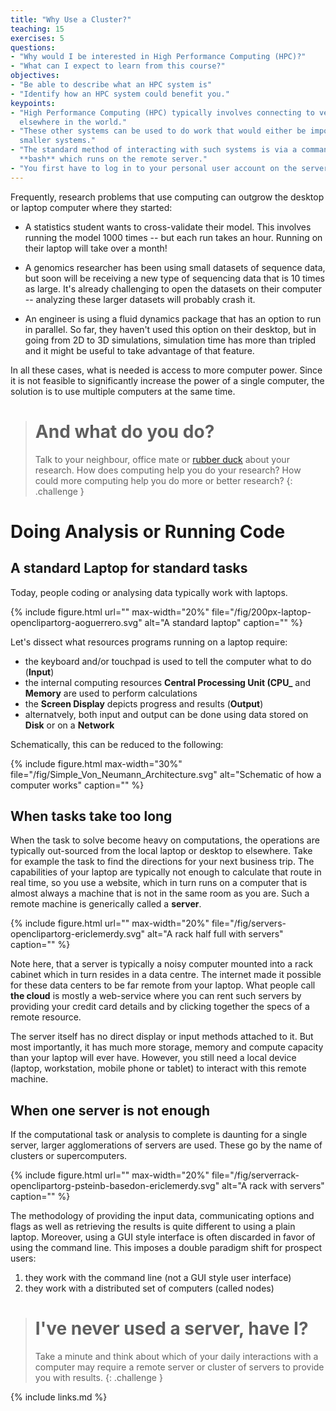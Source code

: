 ```yaml
---
title: "Why Use a Cluster?"
teaching: 15
exercises: 5
questions:
- "Why would I be interested in High Performance Computing (HPC)?"
- "What can I expect to learn from this course?"
objectives:
- "Be able to describe what an HPC system is"
- "Identify how an HPC system could benefit you."  
keypoints:
- "High Performance Computing (HPC) typically involves connecting to very large computing systems
  elsewhere in the world."
- "These other systems can be used to do work that would either be impossible or much slower on
  smaller systems."
- "The standard method of interacting with such systems is via a command line interface called
  **bash** which runs on the remote server."
- "You first have to log in to your personal user account on the server."
---
```


Frequently, research problems that use computing can outgrow the desktop or laptop computer where
they started:

* A statistics student wants to cross-validate their model. This involves running the model 1000
  times -- but each run takes an hour. Running on their laptop will take over a month!

* A genomics researcher has been using small datasets of sequence data, but soon will be receiving
  a new type of sequencing data that is 10 times as large. It's already challenging to open the
  datasets on their computer -- analyzing these larger datasets will probably crash it.

* An engineer is using a fluid dynamics package that has an option to run in parallel. So far, they
  haven't used this option on their desktop, but in going from 2D to 3D simulations, simulation 
  time has more than tripled and it might be useful to take advantage of that feature.

In all these cases, what is needed is access to more computer
power. Since it is not feasible to significantly increase the power of
a single computer, the solution is to use multiple computers at the
same time.

> # And what do you do?
> 
> Talk to your neighbour, office mate or [rubber duck](https://rubberduckdebugging.com/) about your
> research. How does computing help you do your research? 
> How could more computing help you do more or better research?
{: .challenge }


# Doing Analysis or Running Code

## A standard Laptop for standard tasks

Today, people coding or analysing data typically work with laptops.
 
{% include figure.html url="" max-width="20%" file="/fig/200px-laptop-openclipartorg-aoguerrero.svg"
 alt="A standard laptop" caption="" %}

Let's dissect what resources programs running on a laptop require:
- the keyboard and/or touchpad is used to tell the computer what to do (**Input**)
- the internal computing resources **Central Processing Unit (CPU_** and **Memory** are used to perform calculations
- the **Screen Display** depicts progress and results (**Output**)
- alternatvely, both input and output can be done using data stored on **Disk** or on a **Network**

Schematically, this can be reduced to the following:

{% include figure.html max-width="30%" file="/fig/Simple_Von_Neumann_Architecture.svg" 
alt="Schematic of how a computer works" caption="" %}


## When tasks take too long

When the task to solve become heavy on computations, the operations are typically out-sourced 
from the local laptop or desktop to elsewhere. Take for example the task to find the directions for
your next business trip. The capabilities of your laptop are typically not enough to calculate 
that route in real time,  so you use a website, which in turn runs on a computer that is almost always a machine that is not in the same room as you are. Such a remote machine is generically called a **server**.

{% include figure.html url="" max-width="20%" file="/fig/servers-openclipartorg-ericlemerdy.svg" 
alt="A rack half full with servers" caption="" %}

Note here, that a server is typically a noisy computer mounted into a rack cabinet which in turn 
resides in a data centre. The internet made it possible for these data centers to be far remote from your laptop. What people call **the cloud** is mostly a web-service where you can rent 
such servers by providing your credit card details and by clicking together the specs of a 
remote resource.

The server itself has no direct display or input methods attached to it. But most importantly, it 
has much more storage, memory and compute capacity than your laptop will ever have. However, you still
need a local device (laptop, workstation, mobile phone or tablet) to interact with this remote 
machine.

## When one server is not enough

If the computational task or analysis to complete is daunting for a
single server, larger agglomerations of servers are used. These go by
the name of clusters or supercomputers.

{% include figure.html url="" max-width="20%" 
file="/fig/serverrack-openclipartorg-psteinb-basedon-ericlemerdy.svg" alt="A rack with servers"
caption="" %}

The methodology of providing the input data, communicating options and flags as well as retrieving
the results is quite different to using a plain laptop. Moreover, using a GUI style interface is 
often discarded in favor of using the command line. This imposes a double paradigm shift for 
prospect users:

1. they work with the command line (not a GUI style user interface)
2. they work with a distributed set of computers (called nodes)

> # I've never used a server, have I?
> 
> Take a minute and think about which of your daily interactions with a computer may require a 
> remote server or cluster of servers to provide you with results. 
{: .challenge }

{% include links.md %}
